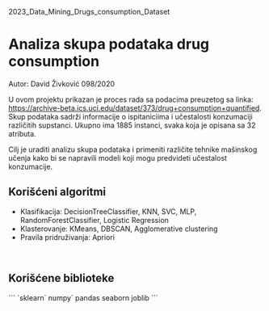 2023_Data_Mining_Drugs_consumption_Dataset <br>
<h1>Analiza skupa podataka drug consumption</h1>
Autor: David Živković 098/2020 <br>

U ovom projektu prikazan je proces rada sa podacima preuzetog sa linka: https://archive-beta.ics.uci.edu/dataset/373/drug+consumption+quantified. <br>
Skup podataka sadrži informacije o ispitaniciima i učestalosti konzumaciji različitih supstanci. Ukupno ima 1885 instanci, svaka koja je opisana sa 32 atributa. <br>

Cilj je uraditi analizu skupa podataka i primeniti različite tehnike mašinskog učenja kako bi se napravili modeli koji mogu predvideti učestalost konzumacije.
  
  <h2> Korišćeni algoritmi </h2>
  
  <ul>
  <li>Klasifikacija: DecisionTreeClassifier, KNN, SVC, MLP, RandomForestClassifier, Logistic Regression
  <li>Klasterovanje: KMeans, DBSCAN, Agglomerative clustering
  <li>Pravila pridruživanja: Apriori
  </ul>
  <br>
  
  <h2> Korišćene biblioteke </h2>
     ```    
      `sklearn`    
      numpy`
      pandas
      seaborn
      joblib
     ```
  <br>
